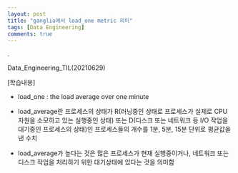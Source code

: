 ```yaml
---
layout: post
title: "ganglia에서 load_one metric 의미"
tags: [Data Engineering]
comments: true
---
```


.

Data_Engineering_TIL(20210629)

[학습내용]

- load_one : the load average over one minute


- load_average란 프로세스의 상태가 R(러닝중인 상태로 프로세스가 실제로 CPU 자원을 소모하고 있는 실행중인 상태) 또는 D(디스크 또는 네트워크 등 I/O 작업을 대기중인 프로세스의 상태)인 프로세스들의 개수를 1분, 5분, 15분 단위로 평균값을 낸 수치


- load_average가 높다는 것은 많은 프로세스가 현재 실행중이거나, 네트워크 또는 디스크 작업을 처리하기 위한 대기상태에 있다는 것을 의미함
